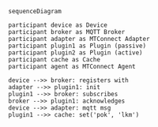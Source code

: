```mermaid
sequenceDiagram

participant device as Device
participant broker as MQTT Broker
participant adapter as MTConnect Adapter
participant plugin1 as Plugin (passive)
participant plugin2 as Plugin (active)
participant cache as Cache
participant agent as MTConnect Agent

device -->> broker: registers with
adapter -->> plugin1: init
plugin1 -->> broker: subscribes
broker -->> plugin1: acknowledges
device -->> adapter: mqtt msg
plugin1 -->> cache: set('pok', 'lkm')

```

<!-- loop Healthcheck
    John->>John: Fight against hypochondria
end

Note right of John: Rational thoughts! -->

